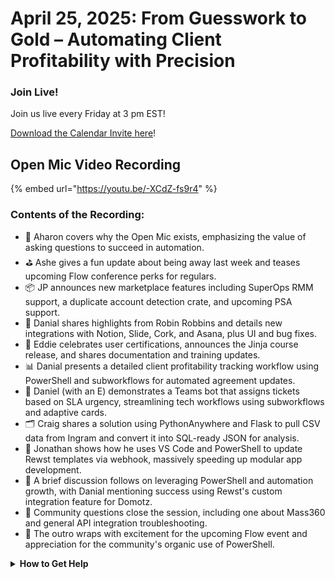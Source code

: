 # April 25, 2025: From Guesswork to Gold – Automating Client Profitability with Precision

### **Join Live!**

Join us live every Friday at 3 pm EST!

&#x20;[Download the Calendar Invite here](https://engine.rewst.io/webhooks/custom/trigger/02eb02e2-1177-43d9-9e13-8547414979fc/c47fdd7f-4075-47a8-ba92-94e790e67c06?request_type=open_mic_link&)!

## Open Mic Video Recording

{% embed url="https://youtu.be/-XCdZ-fs9r4" %}

### Contents of the Recording:

* 🎤 Aharon covers why the Open Mic exists, emphasizing the value of asking questions to succeed in automation.
* ⛳ Ashe gives a fun update about being away last week and teases upcoming Flow conference perks for regulars.
* 📦 JP announces new marketplace features including SuperOps RMM support, a duplicate account detection crate, and upcoming PSA support.
* 🧳 Danial shares highlights from Robin Robbins and details new integrations with Notion, Slide, Cork, and Asana, plus UI and bug fixes.
* 📘 Eddie celebrates user certifications, announces the Jinja course release, and shares documentation and training updates.
* 📊 Danial presents a detailed client profitability tracking workflow using PowerShell and subworkflows for automated agreement updates.
* 🤖 Daniel (with an E) demonstrates a Teams bot that assigns tickets based on SLA urgency, streamlining tech workflows using subworkflows and adaptive cards.
* 🗂️ Craig shares a solution using PythonAnywhere and Flask to pull CSV data from Ingram and convert it into SQL-ready JSON for analysis.
* 💾 Jonathan shows how he uses VS Code and PowerShell to update Rewst templates via webhook, massively speeding up modular app development.
* 🔄 A brief discussion follows on leveraging PowerShell and automation growth, with Danial mentioning success using Rewst's custom integration feature for Domotz.
* 🧠 Community questions close the session, including one about Mass360 and general API integration troubleshooting.
* 🛫 The outro wraps with excitement for the upcoming Flow event and appreciation for the community's organic use of PowerShell.

<details>

<summary><strong>How to Get Help</strong></summary>

* 💬 Chat (Discord): [https://discord.gg/rewst​​ ](https://discord.gg/rewst%E2%80%8B%E2%80%8B)
  * Private #\{{ msp \}} channel
  * \#the-kewp
* 🎫 Submit Tickets to: the\_roc@rewst.io
* 📝 Feature Request + Integration Requests: [https://rewst.canny.io/](https://rewst.canny.io/)

**CLUCK UNIVERSITY – REWST TRAINING:**&#x20;

* 👨‍🏫 Live Instructor-Led Training: [https://calendly.com/cluck-u/](https://calendly.com/cluck-u/)
* 🏁 Rewst Foundations Training: [https://docs.rewst.help/cluck-university/rewst-foundations-10x](https://docs.rewst.help/cluck-university/rewst-foundations-10x)
* ▶️ On-demand Videos: [https://docs.rewst.help/cluck-university/rewst-foundations-10x](https://docs.rewst.help/cluck-university/rewst-foundations-10x)

**DOCS:**&#x20;

* 🥚 Rewst Docs: [https://docs.rewst.help ](https://docs.rewst.help)
* ⛩️ Jinja Docs: [https://jinja.palletsprojects.com/](https://jinja.palletsprojects.com/)

**KEY LINKS:**&#x20;

* 📝 Feature Request + Integration Requests: [https://rewst.canny.io/](https://rewst.canny.io/)

</details>
